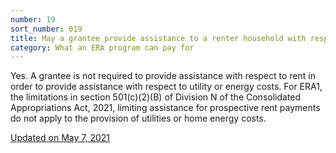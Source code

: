 ```yaml
---
number: 19
sort_number: 019
title: May a grantee provide assistance to a renter household with respect to utility or energy costs without also covering rent?
category: What an ERA program can pay for
---
```


Yes. A grantee is not required to provide assistance with respect to rent in order to provide assistance with respect to utility or energy costs. For ERA1, the limitations in section 501(c)(2)(B) of Division N of the Consolidated Appropriations Act, 2021, limiting assistance for prospective rent payments do not apply to the provision of utilities or home energy costs.

<a href="{{ site.baseurl }}/implementation-guidance/changes/" class="era-guidance__datestamp">Updated on May 7, 2021</a>